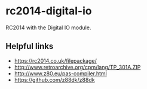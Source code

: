 # rc2014-digital-io

RC2014 with the Digital IO module.

## Helpful links

- https://rc2014.co.uk/filepackage/
- http://www.retroarchive.org/cpm/lang/TP_301A.ZIP
- http://www.z80.eu/pas-compiler.html
- https://github.com/z88dk/z88dk
